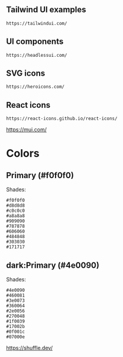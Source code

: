## Tailwind UI examples

```
https://tailwindui.com/
```

## UI components

```
https://headlessui.com/
```

## SVG icons

```
https://heroicons.com/
```

## React icons

```
https://react-icons.github.io/react-icons/
```

https://mui.com/

# Colors

## Primary (#f0f0f0)

Shades:

```
#f0f0f0
#d8d8d8
#c0c0c0
#a8a8a8
#909090
#787878
#606060
#484848
#303030
#171717
```

## dark:Primary (#4e0090)

Shades:

```
#4e0090
#460081
#3e0073
#360064
#2e0056
#270048
#1f0039
#17002b
#0f001c
#07000e
```

https://shuffle.dev/

